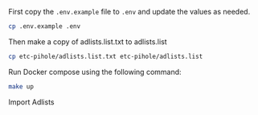 First copy the `.env.example` file to `.env` and update the values as needed.

```bash
cp .env.example .env
```

Then make a copy of adlists.list.txt to adlists.list

```bash
cp etc-pihole/adlists.list.txt etc-pihole/adlists.list
```

Run Docker compose using the following command:

```bash
make up
```

Import Adlists
